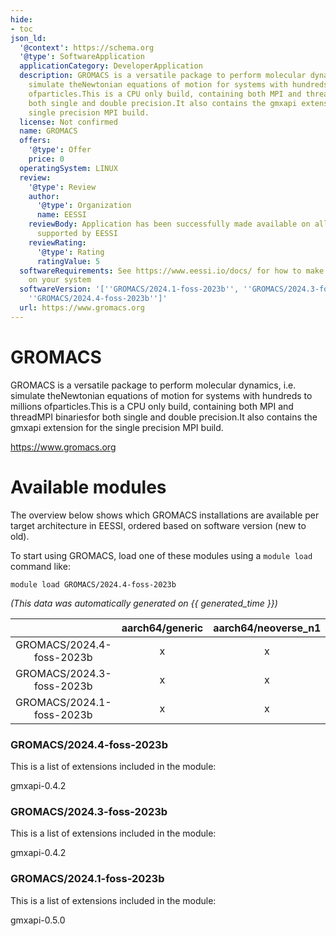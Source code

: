 ```yaml
---
hide:
- toc
json_ld:
  '@context': https://schema.org
  '@type': SoftwareApplication
  applicationCategory: DeveloperApplication
  description: GROMACS is a versatile package to perform molecular dynamics, i.e.
    simulate theNewtonian equations of motion for systems with hundreds to millions
    ofparticles.This is a CPU only build, containing both MPI and threadMPI binariesfor
    both single and double precision.It also contains the gmxapi extension for the
    single precision MPI build.
  license: Not confirmed
  name: GROMACS
  offers:
    '@type': Offer
    price: 0
  operatingSystem: LINUX
  review:
    '@type': Review
    author:
      '@type': Organization
      name: EESSI
    reviewBody: Application has been successfully made available on all architectures
      supported by EESSI
    reviewRating:
      '@type': Rating
      ratingValue: 5
  softwareRequirements: See https://www.eessi.io/docs/ for how to make EESSI available
    on your system
  softwareVersion: '[''GROMACS/2024.1-foss-2023b'', ''GROMACS/2024.3-foss-2023b'',
    ''GROMACS/2024.4-foss-2023b'']'
  url: https://www.gromacs.org
---
```


GROMACS
=======


GROMACS is a versatile package to perform molecular dynamics, i.e. simulate theNewtonian equations of motion for systems with hundreds to millions ofparticles.This is a CPU only build, containing both MPI and threadMPI binariesfor both single and double precision.It also contains the gmxapi extension for the single precision MPI build.

https://www.gromacs.org
# Available modules


The overview below shows which GROMACS installations are available per target architecture in EESSI, ordered based on software version (new to old).

To start using GROMACS, load one of these modules using a `module load` command like:

```shell
module load GROMACS/2024.4-foss-2023b
```

*(This data was automatically generated on {{ generated_time }})*  

| |aarch64/generic|aarch64/neoverse_n1|aarch64/neoverse_v1|x86_64/generic|x86_64/amd/zen2|x86_64/amd/zen3|x86_64/amd/zen4|x86_64/intel/haswell|x86_64/intel/skylake_avx512|
| :---: | :---: | :---: | :---: | :---: | :---: | :---: | :---: | :---: | :---: |
|GROMACS/2024.4-foss-2023b|x|x|x|x|x|x|x|x|x|
|GROMACS/2024.3-foss-2023b|x|x|x|x|x|x|x|x|x|
|GROMACS/2024.1-foss-2023b|x|x|x|x|x|x|x|x|x|


### GROMACS/2024.4-foss-2023b

This is a list of extensions included in the module:

gmxapi-0.4.2

### GROMACS/2024.3-foss-2023b

This is a list of extensions included in the module:

gmxapi-0.4.2

### GROMACS/2024.1-foss-2023b

This is a list of extensions included in the module:

gmxapi-0.5.0